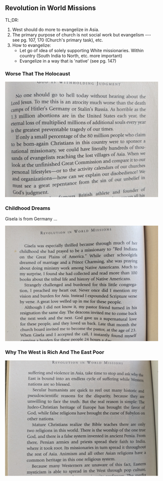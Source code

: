## Revolution in World Missions

TL;DR: 

1. West should do more to evangelize in Asia. 
2. The primary purpose of church is not social work but evangelism --- see pg. 107, 170 (Church's primary task), etc.
3. How to evangelize:   
   *  Let go of idea of solely supporting White missionaries. Within country (South India to North, etc. more important)
   * Evangelize in a way that is 'native' (see pg. 147)

### Worse That The Holocaust

  <img src = "../src/revolution_in_world_missions/worse_than_holocaust.jpg" width="500">
  
### Childhood Dreams

Gisela is from Germany ...

  <img src = "../src/revolution_in_world_missions/childhood_dreams.jpg" width="500">

### Why The West is Rich And The East Poor

  <img src = "../src/revolution_in_world_missions/why_the_west_is_rich.jpg" width="500">